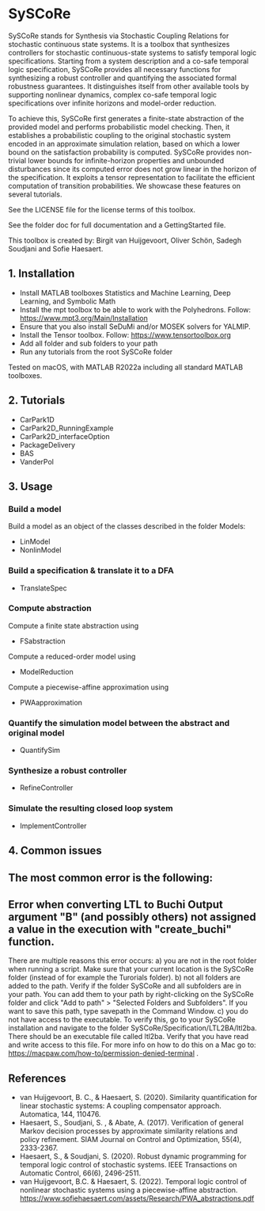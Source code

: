 # SySCoRe
SySCoRe stands for Synthesis via Stochastic Coupling Relations for stochastic continuous state systems. It is a toolbox that synthesizes controllers for stochastic continuous-state systems to satisfy temporal logic specifications. Starting from a system description and a co-safe temporal logic specification, SySCoRe provides all necessary functions for synthesizing a robust controller and quantifying the associated formal robustness guarantees. It distinguishes itself from other available tools by supporting nonlinear dynamics, complex co-safe temporal logic specifications over infinite horizons and model-order reduction.

To achieve this, SySCoRe first generates a finite-state abstraction of the provided model and performs probabilistic model checking. Then, it establishes a probabilistic coupling to the original stochastic system encoded in an approximate simulation relation, based on which a lower bound on the satisfaction probability is computed. SySCoRe provides non-trivial lower bounds for infinite-horizon properties and unbounded disturbances since its computed error does not grow linear in the horizon of the specification. It exploits a tensor representation to facilitate the efficient computation of transition probabilities. We showcase these features on several tutorials.

See the LICENSE file for the license terms of this toolbox.

See the folder doc for full documentation and a GettingStarted file. 

This toolbox is created by: Birgit van Huijgevoort, Oliver Schön, Sadegh Soudjani and Sofie Haesaert.

## 1. Installation
- Install MATLAB toolboxes Statistics and Machine Learning, Deep Learning, and Symbolic Math
- Install the mpt toolbox to be able to work with the Polyhedrons. Follow: https://www.mpt3.org/Main/Installation
- Ensure that you also install SeDuMi and/or MOSEK solvers for YALMIP.
- Install the Tensor toolbox. Follow: https://www.tensortoolbox.org
- Add all folder and sub folders to your path
- Run any tutorials from the root SySCoRe folder

Tested on macOS, with MATLAB R2022a including all standard MATLAB toolboxes.

## 2. Tutorials
- CarPark1D
- CarPark2D_RunningExample
- CarPark2D_interfaceOption
- PackageDelivery
- BAS
- VanderPol

## 3. Usage

### Build a model
Build a model as an object of the classes described in the folder Models:
- LinModel
- NonlinModel

### Build a specification & translate it to a DFA
- TranslateSpec

### Compute abstraction
Compute a finite state abstraction using
- FSabstraction

Compute a reduced-order model using
- ModelReduction

Compute a piecewise-affine approximation using
- PWAapproximation

### Quantify the simulation model between the abstract and original model
- QuantifySim

### Synthesize a robust controller
- RefineController

### Simulate the resulting closed loop system
- ImplementController

## 4. Common issues
The most common error is the following:
----
Error when converting LTL to Buchi
Output argument "B" (and possibly others) not assigned a value in the execution with "create_buchi" function.
-----
There are multiple reasons this error occurs:
a) you are not in the root folder when running a script. Make sure that your current location is the SySCoRe folder (instead of for example the Turorials folder).
b) not all folders are added to the path. Verify if the folder SySCoRe and all subfolders are in your path. You can add them to your path by right-clicking on the SySCoRe folder and click "Add to path" > "Selected Folders and Subfolders". If you want to save this path, type savepath in the Command Window. 
c) you do not have access to the executable. To verify this, go to your SySCoRe installation and navigate to the folder SySCoRe/Specification/LTL2BA/ltl2ba. There should be an executable file called ltl2ba. Verify that you have read and write access to this file. For more info on how to do this on a Mac go to: https://macpaw.com/how-to/permission-denied-terminal .

## References
- van Huijgevoort, B. C., & Haesaert, S. (2020). Similarity quantification for linear stochastic systems: A coupling compensator approach. Automatica, 144, 110476.
- Haesaert, S., Soudjani, S. , & Abate, A. (2017). Verification of general Markov decision processes by approximate similarity relations and policy refinement. SIAM Journal on Control and Optimization, 55(4), 2333-2367.
- Haesaert, S., & Soudjani, S. (2020). Robust dynamic programming for temporal logic control of stochastic systems. IEEE Transactions on Automatic Control, 66(6), 2496-2511.
- van Huijgevoort, B.C. & Haesaert, S. (2022). Temporal logic control of nonlinear stochastic systems using a piecewise-affine abstraction. https://www.sofiehaesaert.com/assets/Research/PWA_abstractions.pdf

